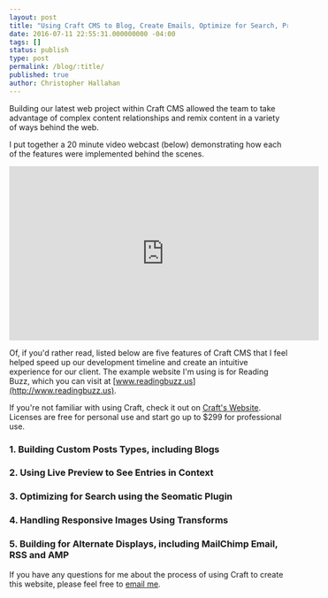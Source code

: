 ```yaml
---
layout: post
title: "Using Craft CMS to Blog, Create Emails, Optimize for Search, Produce Responsive Images and More"
date: 2016-07-11 22:55:31.000000000 -04:00
tags: []
status: publish
type: post
permalink: /blog/:title/
published: true
author: Christopher Hallahan
---
```


Building our latest web project within Craft CMS allowed the team to take advantage of complex content relationships and remix content in a variety of ways behind the web.  

I put together a 20 minute video webcast (below) demonstrating how each of the features were implemented behind the scenes.

<iframe width="560" height="315" src="https://www.youtube.com/embed/IISSWXs4mXw" frameborder="0" allowfullscreen></iframe>

Of, if you'd rather read, listed below are five features of Craft CMS that I feel helped speed up our development timeline and create an intuitive experience for our client.  The example website I'm using is for Reading Buzz, which you can visit at [www.readingbuzz.us](http://www.readingbuzz.us).

If you're not familiar with using Craft, check it out on [Craft's Website](http://www.craftcms.com).  Licenses are free for personal use and start go up to $299 for professional use.

### 1.  Building Custom Posts Types, including Blogs

### 2.  Using Live Preview to See Entries in Context

### 3.  Optimizing for Search using the Seomatic Plugin

### 4.  Handling Responsive Images Using Transforms

### 5.  Building for Alternate Displays, including MailChimp Email, RSS and AMP

If you have any questions for me about the process of using Craft to create this website, please feel free to [email me](mailto:chris@chrishallahan.com).
